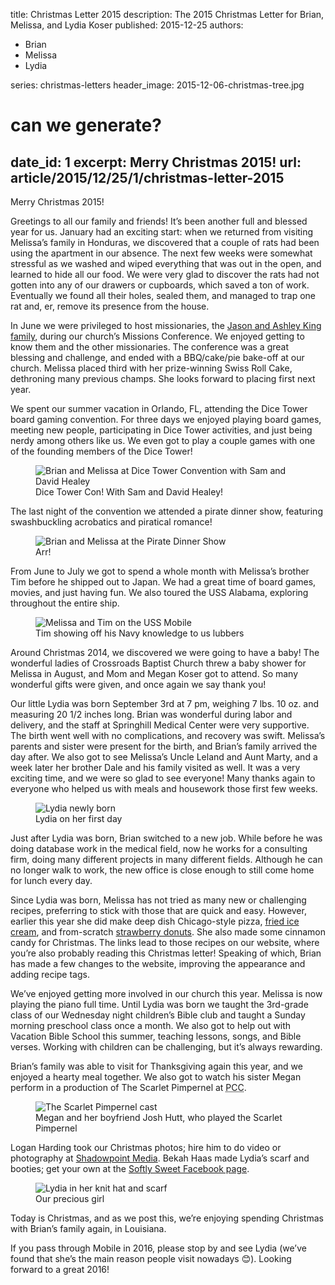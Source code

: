 title: Christmas Letter 2015
description: The 2015 Christmas Letter for Brian, Melissa, and Lydia Koser
published: 2015-12-25
authors:
  - Brian
  - Melissa
  - Lydia

series: christmas-letters
header_image: 2015-12-06-christmas-tree.jpg

# can we generate?
date_id: 1
excerpt: Merry Christmas 2015!
url: article/2015/12/25/1/christmas-letter-2015
---
Merry Christmas 2015!

Greetings to all our family and friends! It’s been another full and blessed year for us. January had an exciting start: when we returned from visiting Melissa’s family in Honduras, we discovered that a couple of rats had been using the apartment in our absence. The next few weeks were somewhat stressful as we washed and wiped everything that was out in the open, and learned to hide all our food. We were very glad to discover the rats had not gotten into any of our drawers or cupboards, which saved a ton of work. Eventually we found all their holes, sealed them, and managed to trap one rat and, er, remove its presence from the house.

In June we were privileged to host missionaries, the [Jason and Ashley King family](http://kingsinafrica.com/), during our church’s Missions Conference. We enjoyed getting to know them and the other missionaries. The conference was a great blessing and challenge, and ended with a BBQ/cake/pie bake-off at our church. Melissa placed third with her prize-winning Swiss Roll Cake, dethroning many previous champs. She looks forward to placing first next year.

We spent our summer vacation in Orlando, FL, attending the Dice Tower board gaming convention. For three days we enjoyed playing board games, meeting new people, participating in Dice Tower activities, and just being nerdy among others like us. We even got to play a couple games with one of the founding members of the Dice Tower!

<figure>            <img src="https://s3.amazonaws.com/cdn.koser.us/img/journal/2015-06-25-dice-tower-con.jpg" alt="Brian and Melissa at Dice Tower Convention with Sam and David Healey">            <figcaption>Dice Tower Con! With Sam and David Healey!</figcaption>    </figure>      

The last night of the convention we attended a pirate dinner show, featuring swashbuckling acrobatics and piratical romance!

<figure>            <img src="https://s3.amazonaws.com/cdn.koser.us/img/journal/2015-06-27-pirate-dinner-show.jpg" alt="Brian and Melissa at the Pirate Dinner Show">            <figcaption>Arr!</figcaption>    </figure>      

From June to July we got to spend a whole month with Melissa’s brother Tim before he shipped out to Japan. We had a great time of board games, movies, and just having fun. We also toured the USS Alabama, exploring throughout the entire ship.

<figure>            <img src="https://s3.amazonaws.com/cdn.koser.us/img/journal/2015-07-24-uss-mobile.jpg" alt="Melissa and Tim on the USS Mobile">            <figcaption>Tim showing off his Navy knowledge to us lubbers</figcaption>    </figure>      

Around Christmas 2014, we discovered we were going to have a baby! The wonderful ladies of Crossroads Baptist Church threw a baby shower for Melissa in August, and Mom and Megan Koser got to attend. So many wonderful gifts were given, and once again we say thank you!

Our little Lydia was born September 3rd at 7 pm, weighing 7 lbs. 10 oz. and measuring 20 1/2 inches long. Brian was wonderful during labor and delivery, and the staff at Springhill Medical Center were very supportive. The birth went well with no complications, and recovery was swift. Melissa’s parents and sister were present for the birth, and Brian’s family arrived the day after. We also got to see Melissa’s Uncle Leland and Aunt Marty, and a week later her brother Dale and his family visited as well. It was a very exciting time, and we were so glad to see everyone! Many thanks again to everyone who helped us with meals and housework those first few weeks.</p>    

<figure>            <img src="https://s3.amazonaws.com/cdn.koser.us/img/journal/2015-09-03-lydia.jpg" alt="Lydia newly born">            <figcaption>Lydia on her first day</figcaption>    </figure>      

Just after Lydia was born, Brian switched to a new job. While before he was doing database work in the medical field, now he works for a consulting firm, doing many different projects in many different fields. Although he can no longer walk to work, the new office is close enough to still come home for lunch every day.

Since Lydia was born, Melissa has not tried as many new or challenging recipes, preferring to stick with those that are quick and easy. However, earlier this year she did make deep dish Chicago-style pizza, [fried ice cream](http://koser.us/recipes/fried-ice-cream), and from-scratch [strawberry donuts](http://koser.us/recipes/strawberry-glazed-buttermilk-donuts). She also made some cinnamon candy for Christmas. The links lead to those recipes on our website, where you’re also probably reading this Christmas letter! Speaking of which, Brian has made a few changes to the website, improving the appearance and adding recipe tags.

We’ve enjoyed getting more involved in our church this year. Melissa is now playing the piano full time. Until Lydia was born we taught the 3rd-grade class of our Wednesday night children’s Bible club and taught a Sunday morning preschool class once a month. We also got to help out with Vacation Bible School this summer, teaching lessons, songs, and Bible verses. Working with children can be challenging, but it’s always rewarding.

Brian’s family was able to visit for Thanksgiving again this year, and we enjoyed a hearty meal together. We also got to watch his sister Megan perform in a production of The Scarlet Pimpernel at <abbr title="Pensacola Christian College">PCC</abbr>.

<figure>            <img src="https://s3.amazonaws.com/cdn.koser.us/img/journal/2015-12-03-scarlet-pimpernel.jpg" alt="The Scarlet Pimpernel cast">            <figcaption>Megan and her boyfriend Josh Hutt, who played the Scarlet Pimpernel</figcaption>    </figure>

Logan Harding took our Christmas photos; hire him to do video or photography at [Shadowpoint Media](http://www.shadowpointmedia.com/). Bekah Haas made Lydia’s scarf and booties; get your own at the [Softly Sweet Facebook page](http://www.facebook.com/softlysweet14/).

<figure>            <img src="https://s3.amazonaws.com/cdn.koser.us/img/journal/2015-12-06-lydia.jpg" alt="Lydia in her knit hat and scarf">            <figcaption>Our precious girl</figcaption>    </figure>

Today is Christmas, and as we post this, we’re enjoying spending Christmas with Brian’s family again, in Louisiana.

If you pass through Mobile in 2016, please stop by and see Lydia (we’ve found that she’s the main reason people visit nowadays 😊). Looking forward to a great 2016!